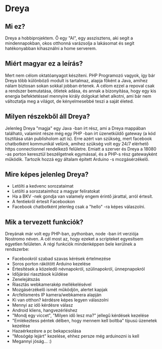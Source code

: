 # Dreya

## Mi ez?

Dreya a hobbiprojektem. Ő egy "AI", egy asszisztens, aki segít a mindennapokban, okos otthonná varázsolja a lakásomat és segít hatékonyabban kihasználni a home serverem.

## Miért magyar ez a leírás?

Mert nem célom oktatóanyagot készíteni. PHP Programozó vagyok, így bár Dreya több különböző modult is tartalmaz, alapja főként a Java, amihez nálam biztosan sokan sokkal jobban értenek. A célom ezzel a repoval csak a rendszer bemutatása, ötletek adása, és annak a bizonyítása, hogy egy kis energia befektetéssel mennyire király dolgokat lehet alkotni, ami bár nem változtatja meg a világot, de kényelmesebbé teszi a saját életed.

## Milyen részekből áll Dreya?

Jelenleg Dreya "magja" egy Java -ban írt rész, ami a Dreya mappában található, valamint része még egy PHP -ban írt üzenetküldő gateway (a kód tisztítása után publisholom azt is). Erre azért van szükség, mert facebook chatbotként kommunikál velünk, amihez szükség volt egy 24/7 elérhető https connectionnel rendelkező felületre. Emiatt a szerver és Dreya a 18080 -as porton keresztül beszélgetnek egymással, és a PHP-s rész gatewayként működik. Tartozik hozzá egy általam épített Arduino -s mozgásérzékelő.

## Mire képes jelenleg Dreya? 

 * Letölti a kedvenc sorozataimat
 * Letölti a sorozataimhoz a magyar feliratokat
 * Ha a BKV -nek gondja van valamely engem érintő járattal, arról értesít.
 * A fentiekről értesít Facebookon
 * Facebook chatbotként jelenleg csak a "hello" -ra képes válaszolni.

## Mik a tervezett funkciók?

Dreyának már volt egy PHP-ban, pythonban, node -ban írt verziója Nostromo néven. A cél most az, hogy ezeket a scripteket egyesítsem egyetlen felületen. A régi funkciók mindenképpen bele kerülnek a rendszerbe:
 * Facebookról szabad szavas kérések értelmezése
 * Soros porton rákötött Arduino kezelése
 * Értesítések a közeledő névnapokról, szülinapokról, ünnepnapokról
 * Időjárási riasztások küldése
 * Zenelejátszás
 * Riasztás webkamerakép mellékelésével
 * Mozgásérzékelő ismét működjön, alertet kapjak
 * Arcfelismerés IP kamera/webkamera alapján
 * Ki van otthon? kérdésre képes legyen válaszolni
 * Mennyi az idő kérdésre válasz
 * Android kliens, hangvezérléshez
 * "Mondj egy viccet", "Milyen idő lesz ma?" jellegű kérdések kezelése
 * "Emlékeztess péntek délben, hogy mennem kell boltba" típusú üzenetek kezelése
 * Hazaérkezésre a pc bekapcsolása
 * "Mosógép lejárt" kezelése, ehhez persze még arduinozni is kell
 * Megannyi jóság... :)
 
